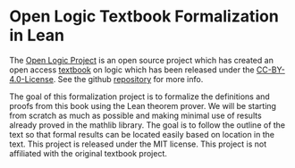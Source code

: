 # Open Logic Textbook Formalization in Lean
The [Open Logic Project](https://openlogicproject.org/) is an open source project which has created an open access [textbook](https://builds.openlogicproject.org/open-logic-complete.pdf) on logic which has been released under the [CC-BY-4.0-License](https://creativecommons.org/licenses/by/4.0/). See the github [repository](https://github.com/OpenLogicProject/OpenLogic) for more info.

The goal of this formalization project is to formalize the definitions and proofs from this book using the Lean theorem prover. We will be starting from scratch as much as possible and making minimal use of results already proved in the mathlib library. The goal is to follow the outline of the text so that formal results can be located easily based on location in the text. This project is released under the MIT license. This project is not affiliated with the original textbook project. 